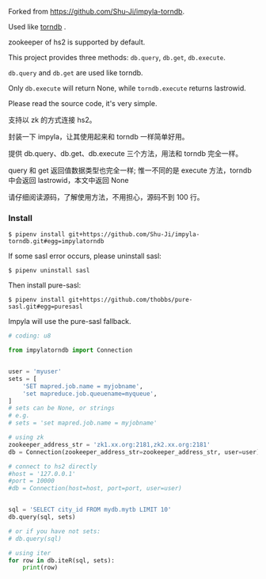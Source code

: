 Forked from https://github.com/Shu-Ji/impyla-torndb.


Used like [torndb](https://github.com/bdarnell/torndb) .


zookeeper of hs2 is supported by default.

This project provides three methods: `db.query`, `db.get`, `db.execute`.

`db.query` and `db.get` are used like torndb.

Only `db.execute` will return None, while `torndb.execute` returns lastrowid.


Please read the source code, it's very simple.


支持以 zk 的方式连接 hs2。

封装一下 impyla，让其使用起来和 torndb 一样简单好用。

提供 db.query、db.get、db.execute 三个方法，用法和 torndb 完全一样。

query 和 get 返回值数据类型也完全一样; 惟一不同的是 execute 方法，torndb 中会返回 lastrowid，本文中返回 None

请仔细阅读源码，了解使用方法，不用担心，源码不到 100 行。


### Install

    $ pipenv install git+https://github.com/Shu-Ji/impyla-torndb.git#egg=impylatorndb


If some sasl error occurs, please uninstall sasl:

    $ pipenv uninstall sasl

Then install pure-sasl:

    $ pipenv install git+https://github.com/thobbs/pure-sasl.git#egg=puresasl

Impyla will use the pure-sasl fallback.


```python
# coding: u8

from impylatorndb import Connection


user = 'myuser'
sets = [
    'SET mapred.job.name = myjobname',
    'set mapreduce.job.queuename=myqueue',
]
# sets can be None, or strings
# e.g.
# sets = 'set mapred.job.name = myjobname'

# using zk
zookeeper_address_str = 'zk1.xx.org:2181,zk2.xx.org:2181'
db = Connection(zookeeper_address_str=zookeeper_address_str, user=user)

# connect to hs2 directly
#host = '127.0.0.1'
#port = 10000
#db = Connection(host=host, port=port, user=user)


sql = 'SELECT city_id FROM mydb.mytb LIMIT 10'
db.query(sql, sets)

# or if you have not sets:
# db.query(sql)

# using iter
for row in db.iteR(sql, sets):
    print(row)
